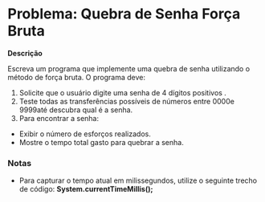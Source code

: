 # Problema: Quebra de Senha Força Bruta
**Descrição**

Escreva um programa que implemente uma quebra de senha utilizando o método de força bruta. O programa deve:

1. Solicite que o usuário digite uma senha de 4 dígitos positivos .
2. Teste todas as transferências possíveis de números entre 0000e 9999até descubra qual é a senha.
3. Para encontrar a senha:
- Exibir o número de esforços realizados.
- Mostre o tempo total gasto para quebrar a senha.

### Notas
- Para capturar o tempo atual em milissegundos, utilize o seguinte trecho de código:
**System.currentTimeMillis();**